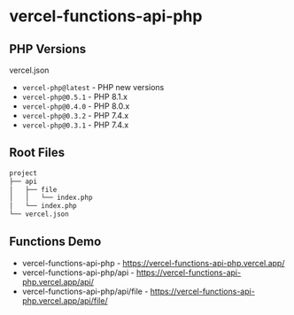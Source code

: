 # vercel-functions-api-php

## PHP Versions

vercel.json
- `vercel-php@latest` - PHP new versions
- `vercel-php@0.5.1` - PHP 8.1.x
- `vercel-php@0.4.0` - PHP 8.0.x
- `vercel-php@0.3.2` - PHP 7.4.x
- `vercel-php@0.3.1` - PHP 7.4.x

## Root Files

```sh
project
├── api
│   ├── file
│   │   └── index.php
│   └── index.php
└── vercel.json
```

## Functions Demo

- vercel-functions-api-php - https://vercel-functions-api-php.vercel.app/
- vercel-functions-api-php/api - https://vercel-functions-api-php.vercel.app/api/
- vercel-functions-api-php/api/file - https://vercel-functions-api-php.vercel.app/api/file/
